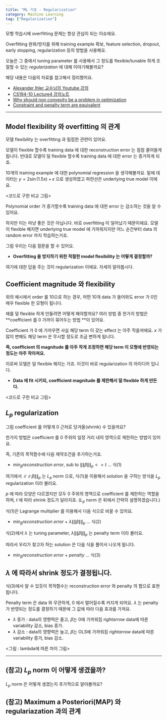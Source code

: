```yaml
---
title: "ML 기초 - Regularization"
category: Machine Learning
tag: ["Regularization"]
---
```


모형 학습시에 overfitting 문제는 항상 관심이 되는 이슈에요.

Overfitting 완화/방지를 위해 training example 확보, feature selection, dropout, early stopping, regularization 등의 방법을 사용해요.

오늘은 그 중에서 tuning parameter 를 사용해서 그 정도를 flexible/tunable 하게 조절할 수 있는 _regularization_ 에 대해 이야기해볼까요?

해당 내용은 다음의 자료를 참고해서 정리했어요.

 - [Alexander Ihler 교수님의 Youtube 강의](https://youtu.be/sO4ZirJh9ds)
 - [CS194-10 Lecture4 강의노트](https://people.eecs.berkeley.edu/~russell/classes/cs194/f11/lectures/CS194%20Fall%202011%20Lecture%2004.pdf)
 - [Why should non convexity be a problem in optimization](https://scicomp.stackexchange.com/questions/23948/why-should-non-convexity-be-a-problem-in-optimization)
 - [Constraint and penalty term are equivalent](https://math.stackexchange.com/questions/335306/why-are-additional-constraint-and-penalty-term-equivalent-in-ridge-regression)

---
## Model flexibility 와 overfitting 의 관계

모델 flexibility 는 overfitting 과 밀접한 관련이 있어요.

모델이 flexible 할수록 training data 에 대한 reconstruction error 는 점점 줄어들게 됩니다. 반대로 모델이 덜 flexible 할수록 training data 에 대한 error 는 증가하게 되죠.

10개의 training example 에 대한 polynomial regression 을 생각해볼까요. 밑에 데이터는 $y = 2 \sin (1.5x) + \epsilon$ 으로 생성하였고 파란선은 underlying true model 이에요.

<코드로 구한 비교 그림>

Polynomial order 가 증가할수록 training data 에 대한 error 는 감소하는 것을 알 수 있어요. 

하지만 이는 마냥 좋은 것은 아닙니다. 바로 overfitting 이 일어났기 때문이에요. 모델이 flexible 해지면 underlying true model 에 가까워지지만 어느 순간부터 data 의 random error 까지 학습하는거죠.

그럼 우리는 다음 질문을 할 수 있어요.

 - **Overfitting 을 방지하기 위한 적절한 model flexibility 는 어떻게 결정할까?**

여기에 대한 답을 주는 것이 regularization 이에요. 자세히 알아봅시다.

## Coefficient magnitude 와 flexibility

위의 예시에서 order 를 10으로 하는 경우, 어떤 10개 data 가 들어와도 error 가 0인 매우 flexible 한 모형이 됩니다.

얘를 덜 flexible 하게 만들려면 어떻게 해야할까요? 여러 방법 중 한가지 방법은 **coefficient 를 0 가까이 묶어두는 방법 **이 있어요.

Coefficient 가 0 에 가까우면 사실 해당 term 이 갖는 effect 는 아주 작을꺼에요. $x$ 가 많이 변해도 해당 term 은 무시할 정도로 조금 변하게 됩니다.

**즉, coefficient 의 magnitude 를 아주 작게 조정하면 해당 term 이 모형에 반영되는 정도는 아주 작아져요.**

이로써 모델은 덜 flexible 해지는 거죠. 이것이 바로 regularization 의 아이디어 입니다.

 - **Data 에 fit 시키되, coefficient magnitude 를 제한해서 덜 flexible 하게 만든다.**
 
<코드로 구한 비교 그림>

## $L_p$ regularization

그럼 coefficient 를 어떻게 0 근처로 당겨올(shrink) 수 있을까요?

한가지 방법은 coefficient 를 0 주위의 일정 거리 내의 영역으로 제한하는 방법이 있어요.

즉, 기존의 목적함수에 다음 제약조건을 추가하는거죠. 

 - $\min_\beta reconstruction\ error$, sub to $\|\|\beta\|\|_p <= t$ ... 식(1)

여기에서  $\|\|\beta\|\|_p$ 는 $L_p$ norm 으로, 식(1)을 이용해서 solution 을 구하는 방식을 $L_p$ regularization 이라 불러요.

$p$ 에 따라 모양은 다르겠지만 모두 0 주위의 영역으로 coefficient 를 제한하는 역할을 하며, $t$ 에 따라 shrink 정도가 달라지죠. ($L_p$ norm 은 뒤에서 간략히 설명하겠습니다.)

식(1)은 Lagrange multiplier 를 이용해서 다음 식으로 바꿀 수 있어요.

 - $\min_\beta reconstruction\ error\ +\ \lambda \|\|\beta\|\|_p$ ... 식(2)

식(2)에서 $\lambda$ 는 tuning parameter, $\lambda \|\|\beta\|\|_p$ 는 penalty term 이라 불러요.

따라서 우리가 찾고자 하는 solution 은 다음 식을 풀어서 나오게 됩니다.

 - $\min_\beta reconstruction\ error\ +\ penalty$ ... 식(3)

## $\lambda$ 에 따라서 shrink 정도가 결정됩니다.

식(3)에서 알 수 있듯이 목적함수는 reconstruction error 와 penalty 의 합으로 표현됩니다.

Penalty term 은 data 와 무관하게, 0 에서 멀어질수록 커지게 되어요. $\lambda$ 는 penalty 가 반영되는 정도를 결정하기 때문에 그 값에 따라 다음 효과를 가져요.

 - $\lambda$ 증가 : data의 영향력은 줄고, $\beta$는 0에 가까워짐 $rightarrow$ data에 따른 variability 감소, bias 증가.
 - $\lambda$ 감소 : data의 영향력은 늘고, $\beta$는 OLS에 가까워짐 $rightarrow$ data에 따른 variability 증가, bias 감소.
 
<그림 : lambda에 따른 차이 그림>

---
## (참고) $L_p$ norm 이 어떻게 생겼을까?

$L_p$ norm 은 어떻게 생겼는지 추가적으로 알아볼까요?

## (참고) Maximum a Posteriori(MAP) 와 regulariazation 과의 관계

